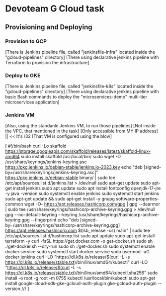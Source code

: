 # Devoteam G Cloud task
## Provisioning and Deploying 
### Provision to GCP
[There is Jenkins pipeline file, called "jenkinsfile-infra" located inside the "gcloud-pipelines" directory]
[There using declarative jenkins pipeline with Terraform to provision the infrastructure]
### Deploy to GKE
[There is Jenkins pipeline file, called "jenkinsfile-k8s" located inside the "gcloud-pipelines" directory]
[There using declarative jenkins pipeline with basic Bash commands to deploy the "microservices-demo" multi-tier microservices application]
### Jenkins VM
[Also, using the standanle Jenkins VM, to run those pipelines]
[Not inside the VPC, that mentioned in the task]
[Only accessible from MY IP address] || << It's /32 
[That VM is configured using the blow]

[
#!/bin/bash
curl -Lo skaffold https://storage.googleapis.com/skaffold/releases/latest/skaffold-linux-amd64
sudo install skaffold /usr/local/bin/
sudo wget -O /usr/share/keyrings/jenkins-keyring.asc \
  https://pkg.jenkins.io/debian-stable/jenkins.io-2023.key
echo "deb [signed-by=/usr/share/keyrings/jenkins-keyring.asc]" \
  https://pkg.jenkins.io/debian-stable binary/ | sudo tee \
  /etc/apt/sources.list.d/jenkins.list > /dev/null
sudo apt-get update
sudo apt-get install jenkins
sudo apt update
sudo apt install fontconfig openjdk-17-jre -y
java -version
sudo systemctl enable jenkins
sudo systemctl start jenkins
sudo apt-get update && sudo apt-get install -y gnupg software-properties-common
wget -O- https://apt.releases.hashicorp.com/gpg | gpg --dearmor | sudo tee /usr/share/keyrings/hashicorp-archive-keyring.gpg > /dev/null
gpg --no-default-keyring --keyring /usr/share/keyrings/hashicorp-archive-keyring.gpg --fingerprint
echo "deb [signed-by=/usr/share/keyrings/hashicorp-archive-keyring.gpg] \
https://apt.releases.hashicorp.com $(lsb_release -cs) main" | sudo tee /etc/apt/sources.list.d/hashicorp.list
sudo apt update
sudo apt-get install terraform -y
curl -fsSL https://get.docker.com -o get-docker.sh
sudo sh ./get-docker.sh --dry-run
sudo sh ./get-docker.sh 
sudo systemctl enable docker.service
sudo systemctl start docker.service
sudo usermod -aG docker jenkins
curl -LO "https://dl.k8s.io/release/$(curl -L -s https://dl.k8s.io/release/stable.txt)/bin/linux/amd64/kubectl"
curl -LO "https://dl.k8s.io/release/$(curl -L -s https://dl.k8s.io/release/stable.txt)/bin/linux/amd64/kubectl.sha256"
sudo install -o root -g root -m 0755 kubectl /usr/local/bin/kubectl
sudo apt-get install google-cloud-sdk-gke-gcloud-auth-plugin
gke-gcloud-auth-plugin --version
///
]